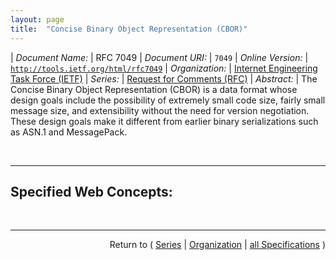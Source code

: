 ```yaml
---
layout: page
title:  "Concise Binary Object Representation (CBOR)"
---
```


| *Document Name:* | RFC 7049
| *Document URI:* | `7049`
| *Online Version:* | [`http://tools.ietf.org/html/rfc7049`](http://tools.ietf.org/html/rfc7049)
| *Organization:* | [Internet Engineering Task Force (IETF)](..  "List of specification series by this organization")
| *Series:* | [Request for Comments (RFC)](.  "List of specifications in this series")
| *Abstract:* | The Concise Binary Object Representation (CBOR) is a data format whose design goals include the possibility of extremely small code size, fairly small message size, and extensibility without the need for version negotiation. These design goals make it different from earlier binary serializations such as ASN.1 and MessagePack.

<br/>
<hr/>

## Specified Web Concepts:



<br/>
<hr/>

<p style="text-align: right">Return to ( <a href="./">Series</a> | <a href="../">Organization</a> | <a href="../../">all Specifications</a> )</p>